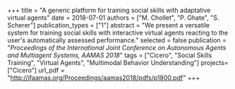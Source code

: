 +++
title = "A generic platform for training social skills with adaptative virtual agents"
date = 2018-07-01
authors = ["M. Chollet", "P. Ghate", "S. Scherer"]
publication_types = ["1"]
abstract = "We present a versatile system for training social skills with interactive virtual agents reacting to the user's automatically assessed performance."
selected = false
publication = "*Proceedings of the International Joint Conference on Autonomous Agents and Multiagent Systems, AAMAS 2018*"
tags = ["Cicero", "Social Skills Training", "Virtual Agents", "Multimodal Behavior Understanding"]
projects=["Cicero"]
url_pdf = "http://ifaamas.org/Proceedings/aamas2018/pdfs/p1800.pdf"
+++
